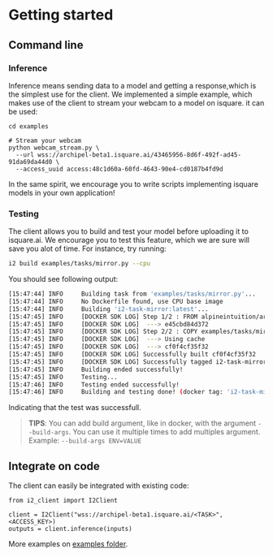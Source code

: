 # Getting started

## Command line

### Inference

Inference means sending data to a model and getting a response,which is the simplest use for the client. We implemented a simple example, which makes use of the client to stream your webcam to a model on isquare. it can be used:

```
cd examples

# Stream your webcam
python webcam_stream.py \
  --url wss://archipel-beta1.isquare.ai/43465956-8d6f-492f-ad45-91da69da44d0 \
  --access_uuid access:48c1d60a-60fd-4643-90e4-cd0187b4fd9d
```
In the same spirit, we encourage you to write scripts implementing isquare models in your own application!

### Testing

The client allows you to build and test your model before uploading it to isquare.ai. We encourage 
you to test this feature, which we are sure will save you alot of time. For instance, try running:

```bash
i2 build examples/tasks/mirror.py --cpu
```
You should see following output:

```bash
[15:47:44] INFO     Building task from 'examples/tasks/mirror.py'...
[15:47:44] INFO     No Dockerfile found, use CPU base image
[15:47:44] INFO     Building 'i2-task-mirror:latest'...
[15:47:45] INFO     [DOCKER SDK LOG] Step 1/2 : FROM alpineintuition/archipel-base-cpu
[15:47:45] INFO     [DOCKER SDK LOG]  ---> e45cbd84d372
[15:47:45] INFO     [DOCKER SDK LOG] Step 2/2 : COPY examples/tasks/mirror.py /opt/archipel/worker_script.py
[15:47:45] INFO     [DOCKER SDK LOG]  ---> Using cache
[15:47:45] INFO     [DOCKER SDK LOG]  ---> cf0f4cf35f32
[15:47:45] INFO     [DOCKER SDK LOG] Successfully built cf0f4cf35f32
[15:47:45] INFO     [DOCKER SDK LOG] Successfully tagged i2-task-mirror:latest
[15:47:45] INFO     Building ended successfully!
[15:47:45] INFO     Testing...
[15:47:46] INFO     Testing ended successfully!
[15:47:46] INFO     Building and testing done! (docker tag: 'i2-task-mirror:latest')
```

Indicating that the test was successfull.

> **TIPS**: You can add build argument, like in docker, with the argument `--build-args`. You 
can use it multiple times to add multiples argument. Example: `--build-args ENV=VALUE`

## Integrate on code

The client can easily be integrated with existing code:

```
from i2_client import I2Client

client = I2Client("wss://archipel-beta1.isquare.ai/<TASK>", <ACCESS_KEY>)
outputs = client.inference(inputs)

```

More examples on [examples folder](/examples).
